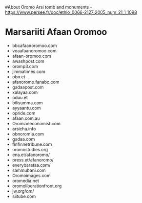 #About Oromo
Arsi tomb and monuments - https://www.persee.fr/doc/ethio_0066-2127_2005_num_21_1_1098
# Marsariiti Afaan Oromoo
- bbcafaanoromoo.com
- voaafaanoromoo.com
- afaan-oromoo.com
- awashpost.com
- oromp3.com
- jimmatimes.com
- obn.et
- afanoromo.fanabc.com
- gadaapost.com
- xalayaa.com
- oduu.et
- bilisumma.com
- ayyaantu.com
- opride.com
- afaan.com.au
- Oromianeconomist.com
- arsicha.info
- obnoromia.com
- gadaa.com
- finfinnetribune.com
- oromostudies.org
- ena.et/afanoromo/
- press.et/afanoromo/
- everybarataa.com/
- sammubani.com
- Oromoimages.com
- oromedia.net
- oromoliberationfront.org
- jw.org/om/
- siitube.com
